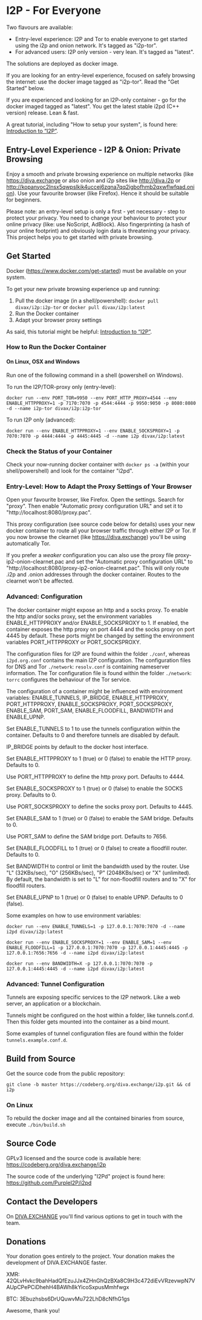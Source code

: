 # I2P - For Everyone

Two flavours are available:
* Entry-level experience: I2P and Tor to enable everyone to get started using the i2p and onion network. It's tagged as "i2p-tor". 
* For advanced users: I2P only version - very lean. It's tagged as "latest".

The solutions are deployed as docker image.

If you are looking for an entry-level experience, focused on safely browsing the internet: use the docker image tagged as "i2p-tor". Read the "Get Started" below.   

If you are experienced and looking for an I2P-only container - go for the docker imaged tagged as "latest". You get the latest stable i2pd (C++ version) release. Lean & fast.

A great tutorial, including "How to setup your system", is found here: [Introduction to “I2P”](https://www.diva.exchange/en/privacy/introduction-to-i2p-your-own-internet-secure-private-and-free/).

## Entry-Level Experience - I2P & Onion: Private Browsing
Enjoy a smooth and private browsing experience on multiple networks (like https://diva.exchange or also onion and i2p sites like http://diva.i2p or http://kopanyoc2lnsx5qwpslkik4uccej6zqna7qq2igbofhmb2qxwflwfqad.onion). Use your favourite browser (like Firefox). Hence it should be suitable for beginners.

Please note: an entry-level setup is only a first - yet necessary - step to protect your privacy. You need to change your behaviour to protect your online privacy (like: use NoScript, AdBlock). Also fingerprinting (a hash of your online footprint) and obviously login data is threatening your privacy. This project helps you to get started with private browsing.

## Get Started
Docker (https://www.docker.com/get-started) must be available on your system. 

To get your new private browsing experience up and running:
1. Pull the docker image (in a shell/powershell): `docker pull divax/i2p:i2p-tor` or `docker pull divax/i2p:latest` 
2. Run the Docker container
3. Adapt your browser proxy settings

As said, this tutorial might be helpful: [Introduction to “I2P”](https://www.diva.exchange/en/privacy/introduction-to-i2p-your-own-internet-secure-private-and-free/).

### How to Run the Docker Container
 
#### On Linux, OSX and Windows
Run one of the following command in a shell (powershell on Windows).

To run the I2P/TOR-proxy only (entry-level):

`docker run --env PORT_TOR=9950 --env PORT_HTTP_PROXY=4544 --env ENABLE_HTTPPROXY=1 -p 7170:7070 -p 4544:4444 -p 9950:9050 -p 8080:8080 -d --name i2p-tor divax/i2p:i2p-tor`

To run I2P only (advanced):

`docker run --env ENABLE_HTTPPROXY=1 --env ENABLE_SOCKSPROXY=1 -p 7070:7070 -p 4444:4444 -p 4445:4445 -d --name i2p divax/i2p:latest`

### Check the Status of your Container
Check your now-running docker container with `docker ps -a` (within your shell/powershell) and look for the container "i2pd".

### Entry-Level: How to Adapt the Proxy Settings of Your Browser
Open your favourite browser, like Firefox. Open the settings. Search for "proxy". Then enable "Automatic proxy configuration URL" and set it to "http://localhost:8080/proxy.pac".

This proxy configuration (see source code below for details) uses your new docker container to route all your browser traffic through either I2P or Tor. If you now browse the clearnet (like https://diva.exchange) you'll be using automatically Tor.

If you prefer a _weaker_ configuration you can also use the proxy file proxy-ip2-onion-clearnet.pac and set the "Automatic proxy configuration URL" to "http://localhost:8080/proxy-ip2-onion-clearnet.pac". This will only route .i2p and .onion addresses through the docker container. Routes to the clearnet won't be affected.

### Advanced: Configuration
The docker container might expose an http and a socks proxy. To enable the http and/or socks proxy, set the environment variables ENABLE_HTTPPROXY and/or ENABLE_SOCKSPROXY to 1. If enabled, the container exposes the http proxy on port 4444 and the socks proxy on port 4445 by default. These ports might be changed by setting the environment variables PORT_HTTPPROXY or PORT_SOCKSPROXY. 

The configuration files for I2P are found within the folder `./conf`, whereas `i2pd.org.conf` contains the main I2P configuration. The configuration files for DNS and Tor `./network`: `resolv.conf` is containing nameserver information. The Tor configuration file is found within the folder `./network`: `torrc` configures the behaviour of the Tor service.

The configuration of a container might be influenced with environment variables: ENABLE_TUNNELS, IP_BRIDGE, ENABLE_HTTPPROXY, PORT_HTTPPROXY, ENABLE_SOCKSPROXY, PORT_SOCKSPROXY, ENABLE_SAM, PORT_SAM, ENABLE_FLOODFILL, BANDWIDTH and ENABLE_UPNP.

Set ENABLE_TUNNELS to 1 to use the tunnels configuration within the container. Defaults to 0 and therefore tunnels are disabled by default.

IP_BRIDGE points by default to the docker host interface.

Set ENABLE_HTTPPROXY to 1 (true) or 0 (false) to enable the HTTP proxy. Defaults to 0.

Use PORT_HTTPPROXY to define the http proxy port. Defaults to 4444.

Set ENABLE_SOCKSPROXY to 1 (true) or 0 (false) to enable the SOCKS proxy. Defaults to 0.

Use PORT_SOCKSPROXY to define the socks proxy port. Defaults to 4445.

Set ENABLE_SAM to 1 (true) or 0 (false) to enable the SAM bridge. Defaults to 0.

Use PORT_SAM to define the SAM bridge port. Defaults to 7656.

Set ENABLE_FLOODFILL to 1 (true) or 0 (false) to create a floodfill router. Defaults to 0.

Set BANDWIDTH to control or limit the bandwidth used by the router. Use "L" (32KBs/sec), "O" (256KBs/sec), "P" (2048KBs/sec) or "X" (unlimited). By default, the bandwidth is set to "L" for non-floodfill routers and to "X" for floodfill routers. 

Set ENABLE_UPNP to 1 (true) or 0 (false) to enable UPNP. Defaults to 0 (false).

Some examples on how to use environment variables:

`docker run --env ENABLE_TUNNELS=1 -p 127.0.0.1:7070:7070 -d --name i2pd divax/i2p:latest`

`docker run --env ENABLE_SOCKSPROXY=1 --env ENABLE_SAM=1 --env ENABLE_FLOODFILL=1 -p 127.0.0.1:7070:7070 -p 127.0.0.1:4445:4445 -p 127.0.0.1:7656:7656 -d --name i2pd divax/i2p:latest`

`docker run --env BANDWIDTH=X -p 127.0.0.1:7070:7070 -p 127.0.0.1:4445:4445 -d --name i2pd divax/i2p:latest`

### Advanced: Tunnel Configuration
Tunnels are exposing specific services to the I2P network. Like a web server, an application or a blockchain.

Tunnels might be configured on the host within a folder, like tunnels.conf.d. Then this folder gets mounted into the container as a bind mount.

Some examples of tunnel configuration files are found within the folder `tunnels.example.conf.d`.

## Build from Source
Get the source code from the public repository:
```
git clone -b master https://codeberg.org/diva.exchange/i2p.git && cd i2p
```

### On Linux
To rebuild the docker image and all the contained binaries from source, execute  `./bin/build.sh`

## Source Code
GPLv3 licensed and the source code is available here:
https://codeberg.org/diva.exchange/i2p

The source code of the underlying "I2Pd" project is found here: https://github.com/PurpleI2P/i2pd

## Contact the Developers

On [DIVA.EXCHANGE](https://www.diva.exchange) you'll find various options to get in touch with the team. 

## Donations

Your donation goes entirely to the project. Your donation makes the development of DIVA.EXCHANGE faster.

XMR: 42QLvHvkc9bahHadQfEzuJJx4ZHnGhQzBXa8C9H3c472diEvVRzevwpN7VAUpCPePCiDhehH4BAWh8kYicoSxpusMmhfwgx

BTC: 3Ebuzhsbs6DrUQuwvMu722LhD8cNfhG1gs

Awesome, thank you!
